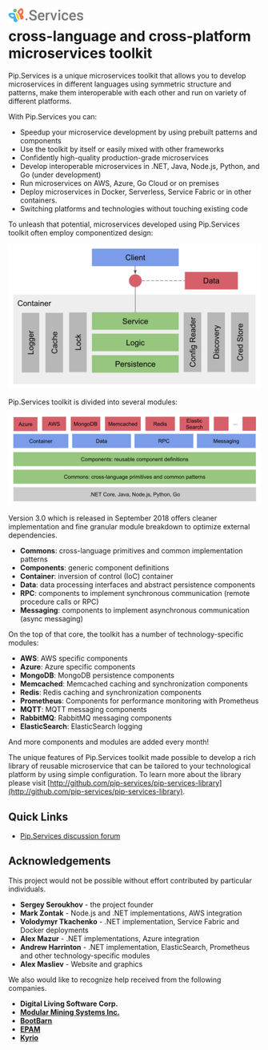 # <img src="https://github.com/pip-services/pip-services/blob/master/design/Logo.png" alt="Pip.Services Logo" style="max-width:30%"> <br/> cross-language and cross-platform microservices toolkit

Pip.Services is a unique microservices toolkit that allows you to develop microservices
in different languages using symmetric structure and patterns, make them interoperable with each other
and run on variety of different platforms.

With Pip.Services you can:
- Speedup your microservice development by using prebuilt patterns and components
- Use the toolkit by itself or easily mixed with other frameworks
- Confidently high-quality production-grade microservices
- Develop interoperable microservices in .NET, Java, Node.js, Python, and Go (under development)
- Run microservices on AWS, Azure, Go Cloud or on premises
- Deploy microservices in Docker, Serverless, Service Fabric or in other containers.
- Switching platforms and technologies without touching existing code

To unleash that potential, microservices developed using Pip.Services toolkit often employ componentized design:

<p align="center">
  <img alt="Microservice Design" src="design/microservice_design.png">
</p>

Pip.Services toolkit is divided into several modules:

<p align="center">
  <img alt="Toolkit Architecture" src="design/toolkit_architecture.png">
</p>

Version 3.0 which is released in September 2018 offers cleaner implementation and fine granular 
module breakdown to optimize external dependencies.

- **Commons**: cross-language primitives and common implementation patterns
- **Components**: generic component definitions
- **Container**: inversion of control (IoC) container
- **Data**: data processing interfaces and abstract persistence components
- **RPC**: components to implement synchronous communication (remote procedure calls or RPC)
- **Messaging**: components to implement asynchronous communication (async messaging)

On the top of that core, the toolkit has a number of technology-specific modules:
- **AWS**: AWS specific components
- **Azure**: Azure specific components
- **MongoDB**: MongoDB persistence components
- **Memcached**: Memcached caching and synchronization components
- **Redis**: Redis caching and synchronization components
- **Prometheus**: Components for performance monitoring with Prometheus
- **MQTT**: MQTT messaging components
- **RabbitMQ**: RabbitMQ messaging components
- **ElasticSearch**: ElasticSearch logging

And more components and modules are added every month!

The unique features of Pip.Services toolkit made possible to develop a rich library of reusable microservice
that can be tailored to your technological platform by using simple configuration.
To learn more about the library please visit [http://github.com/pip-services/pip-services-library](http://github.com/pip-services/pip-services-library).

## Quick Links

- [Pip.Services discussion forum](https://groups.google.com/forum/#!forum/pip-services)

## Acknowledgements

This project would not be possible without effort contributed by particular individuals.

- **Sergey Seroukhov** - the project founder
- **Mark Zontak** - Node.js and .NET implementations, AWS integration
- **Volodymyr Tkachenko** - .NET implementation, Service Fabric and Docker deployments
- **Alex Mazur** - .NET implementations, Azure integration
- **Andrew Harrinton** - .NET implementation, ElasticSearch, Prometheus and other technology-specific modules
- **Alex Masliev** - Website and graphics

We also would like to recognize help received from the following companies.

- **Digital Living Software Corp.**
- [**Modular Mining Systems Inc.**](http://www.mmsi.com)
- [**BootBarn**](http://www.bootbarn.com)
- [**EPAM**](http://www.epam.com)
- [**Kyrio**](http://www.kyrio.com)
